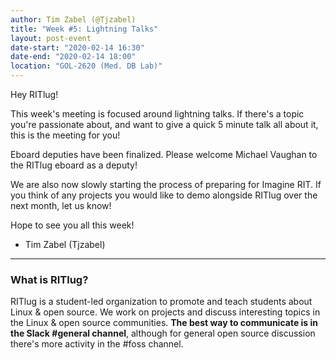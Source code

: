 ```yaml
---
author: Tim Zabel (@Tjzabel)
title: "Week #5: Lightning Talks"
layout: post-event
date-start: "2020-02-14 16:30"
date-end: "2020-02-14 18:00"
location: "GOL-2620 (Med. DB Lab)"
---
```


Hey RITlug!


This week's meeting is focused around lightning talks. If there's a topic you're passionate about, and want to give a quick 5 minute talk all about it, this is the meeting for you!


Eboard deputies have been finalized. Please welcome Michael Vaughan to the RITlug eboard as a deputy!


We are also now slowly starting the process of preparing for Imagine RIT. If you think of any projects you would like to demo alongside RITlug over the next month, let us know! 



Hope to see you all this week!
- Tim Zabel (Tjzabel)

---

### What is RITlug?

RITlug is a student-led organization to promote and teach students about Linux & open source.
We work on projects and discuss interesting topics in the Linux & open source communities.
**The best way to communicate is in the Slack #general channel**, although for general open source discussion there's more activity in the #foss channel.
